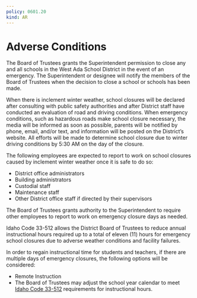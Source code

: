 ```yaml
---
policy: 0601.20
kind: AR
---
```



# Adverse Conditions

The Board of Trustees grants the Superintendent permission to close any and all schools in the West Ada School District in the event of an emergency.  The Superintendent or designee will notify the members of the Board of Trustees when the decision to close a school or schools has been made.

When there is inclement winter weather, school closures will be declared after consulting with public safety authorities and after District staff have conducted an evaluation of road and driving conditions. When emergency conditions, such as hazardous roads make school closure necessary, the media will be informed as soon as possible, parents will be notified by phone, email, and/or text, and information will be posted on the District’s website.  All efforts will be made to determine school closure due to winter driving conditions by 5:30 AM on the day of the closure.

The following employees are expected to report to work on school closures caused by inclement winter weather once it is safe to do so:

- District office administrators
- Building administrators
- Custodial staff
- Maintenance staff
- Other District office staff if directed by their supervisors

The Board of Trustees grants authority to the Superintendent to require other employees to report to work on emergency closure days as needed.

Idaho Code 33-512 allows the District Board of Trustees to reduce annual instructional hours required up to a total of eleven (11) hours for emergency school closures due to adverse weather conditions and facility failures.

In order to regain instructional time for students and teachers, if there are multiple days of emergency closures, the following options will be considered:

- Remote Instruction
- The Board of Trustees may adjust the school year calendar to meet [Idaho Code 33-512](https://legislature.idaho.gov/statutesrules/idstat/title33/t33ch5/sect33-512/) requirements for instructional hours.
